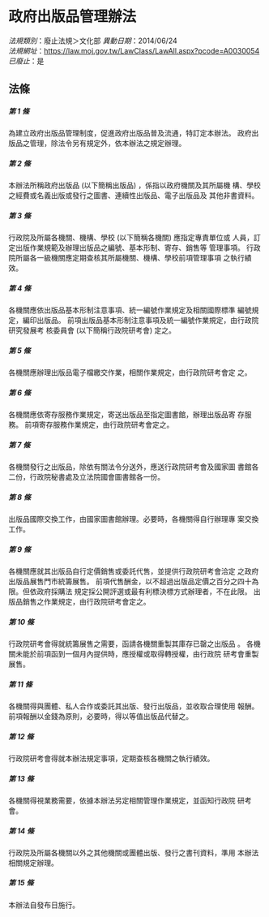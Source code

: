 # 政府出版品管理辦法

*法規類別*：廢止法規＞文化部
*異動日期*：2014/06/24  
*法規網址*：https://law.moj.gov.tw/LawClass/LawAll.aspx?pcode=A0030054
*已廢止*：是


## 法條
##### 第 1 條
為建立政府出版品管理制度，促進政府出版品普及流通，特訂定本辦法。
政府出版品之管理，除法令另有規定外，依本辦法之規定辦理。


##### 第 2 條
本辦法所稱政府出版品 (以下簡稱出版品) ，係指以政府機關及其所屬機
構、學校之經費或名義出版或發行之圖書、連續性出版品、電子出版品及
其他非書資料。


##### 第 3 條
行政院及所屬各機關、機構、學校 (以下簡稱各機關) 應指定專責單位或
人員，訂定出版作業規範及辦理出版品之編號、基本形制、寄存、銷售等
管理事項。
行政院所屬各一級機關應定期查核其所屬機關、機構、學校前項管理事項
之執行績效。


##### 第 4 條
各機關應依出版品基本形制注意事項、統一編號作業規定及相關國際標準
編號規定，編印出版品。
前項出版品基本形制注意事項及統一編號作業規定，由行政院研究發展考
核委員會 (以下簡稱行政院研考會) 定之。


##### 第 5 條
各機關應辦理出版品電子檔繳交作業，相關作業規定，由行政院研考會定
之。


##### 第 6 條
各機關應依寄存服務作業規定，寄送出版品至指定圖書館，辦理出版品寄
存服務。
前項寄存服務作業規定，由行政院研考會定之。


##### 第 7 條
各機關發行之出版品，除依有關法令分送外，應送行政院研考會及國家圖
書館各二份，行政院秘書處及立法院國會圖書館各一份。


##### 第 8 條
出版品國際交換工作，由國家圖書館辦理。必要時，各機關得自行辦理專
案交換工作。


##### 第 9 條
各機關應就其出版品自行定價銷售或委託代售，並提供行政院研考會洽定
之政府出版品展售門市統籌展售。
前項代售酬金，以不超過出版品定價之百分之四十為限。但依政府採購法
規定採公開評選或最有利標決標方式辦理者，不在此限。
出版品銷售之作業規定，由行政院研考會定之。


##### 第 10 條
行政院研考會得就統籌展售之需要，函請各機關重製其庫存已罄之出版品
。
各機關未能於前項函到一個月內提供時，應授權或取得轉授權，由行政院
研考會重製展售。


##### 第 11 條
各機關得與團體、私人合作或委託其出版、發行出版品，並收取合理使用
報酬。
前項報酬以金錢為原則，必要時，得以等值出版品代替之。


##### 第 12 條
行政院研考會得就本辦法規定事項，定期查核各機關之執行績效。


##### 第 13 條
各機關得視業務需要，依據本辦法另定相關管理作業規定，並函知行政院
研考會。


##### 第 14 條
行政院及所屬各機關以外之其他機關或團體出版、發行之書刊資料，準用
本辦法相關規定辦理。


##### 第 15 條
本辦法自發布日施行。



